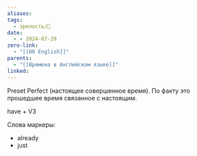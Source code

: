 ```yaml
---
aliases: 
tags:
  - зрелость/🌱
date:
  - - 2024-07-29
zero-link:
  - "[[00 English]]"
parents:
  - "[[Времена в Английском языке]]"
linked:
---
```

Preset Perfect (настоящее совершенное время). По факту это прошедшее время связанное с настоящим.

have + V3

Слова маркеры:
- already
- just